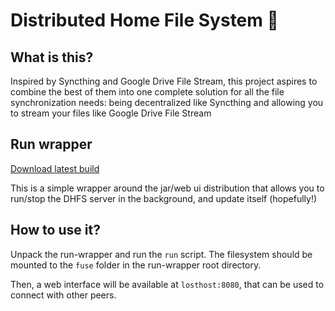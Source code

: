 # Distributed Home File System 🚧

## What is this?

Inspired by Syncthing and Google Drive File Stream, this project
aspires to combine the best of them into one complete solution for
all the file synchronization needs: being decentralized like
Syncthing and allowing you to stream your files like Google Drive File Stream

## Run wrapper

[Download latest build](https://nightly.link/usatiuk/dhfs/workflows/server/main/Run%20wrapper.zip)

This is a simple wrapper around the jar/web ui distribution that allows you to run/stop
the DHFS server in the background, and update itself (hopefully!)

## How to use it?


Unpack the run-wrapper and run the `run` script. The filesystem should be mounted to the `fuse` folder in the run-wrapper root directory.

Then, a web interface will be available at `losthost:8080`, that can be used to connect with other peers.
